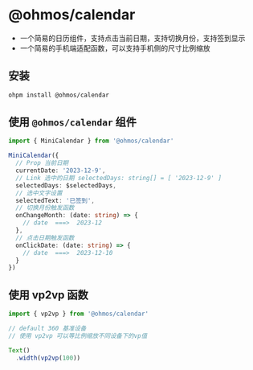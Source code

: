 # @ohmos/calendar

- 一个简易的日历组件，支持点击当前日期，支持切换月份，支持签到显示
- 一个简易的手机端适配函数，可以支持手机侧的尺寸比例缩放

## 安装

```bash
ohpm install @ohmos/calendar
```

## 使用 `@ohmos/calendar` 组件

```typescript
import { MiniCalendar } from '@ohmos/calendar'
```

```typescript
MiniCalendar({
  // Prop 当前日期
  currentDate: '2023-12-9',
  // Link 选中的日期 selectedDays: string[] = [ '2023-12-9' ]
  selectedDays: $selectedDays,
  // 选中文字设置
  selectedText: '已签到',
  // 切换月份触发函数
  onChangeMonth: (date: string) => {
    // date  ===>  2023-12
  },
  // 点击日期触发函数
  onClickDate: (date: string) => {
    // date  ===>  2023-12-10
  }
})
```

## 使用 vp2vp 函数

```typescript
import { vp2vp } from '@ohmos/calendar'
```

```typescript
// default 360 基准设备
// 使用 vp2vp 可以等比例缩放不同设备下的vp值

Text()
  .width(vp2vp(100))
```